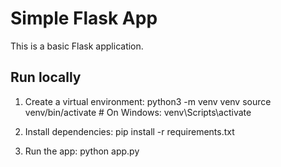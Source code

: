 # Simple Flask App

This is a basic Flask application.

## Run locally

1. Create a virtual environment:
   python3 -m venv venv
   source venv/bin/activate  # On Windows: venv\Scripts\activate

2. Install dependencies:
   pip install -r requirements.txt

3. Run the app:
   python app.py
